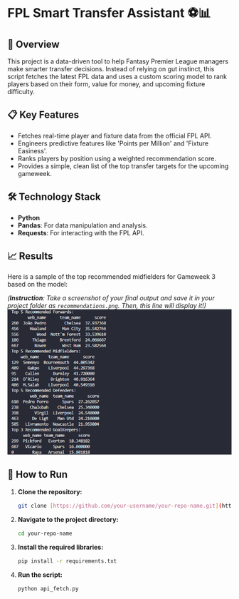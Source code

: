 # FPL Smart Transfer Assistant ⚽️📊

## 🚀 Overview

This project is a data-driven tool to help Fantasy Premier League managers make smarter transfer decisions. Instead of relying on gut instinct, this script fetches the latest FPL data and uses a custom scoring model to rank players based on their form, value for money, and upcoming fixture difficulty.

## 📋 Key Features

- Fetches real-time player and fixture data from the official FPL API.
- Engineers predictive features like 'Points per Million' and 'Fixture Easiness'.
- Ranks players by position using a weighted recommendation score.
- Provides a simple, clean list of the top transfer targets for the upcoming gameweek.

## 🛠️ Technology Stack

- **Python**
- **Pandas**: For data manipulation and analysis.
- **Requests**: For interacting with the FPL API.

## 📈 Results

Here is a sample of the top recommended midfielders for Gameweek 3 based on the model:

*(**Instruction**: Take a screenshot of your final output and save it in your project folder as `recommendations.png`. Then, this line will display it!)*
![Final Recommendations](recommendations.png)


## 🔧 How to Run

1.  **Clone the repository:**
    ```bash
    git clone [https://github.com/your-username/your-repo-name.git](https://github.com/your-username/your-repo-name.git)
    ```
2.  **Navigate to the project directory:**
    ```bash
    cd your-repo-name
    ```
3.  **Install the required libraries:**
    ```bash
    pip install -r requirements.txt
    ```
4.  **Run the script:**
    ```bash
    python api_fetch.py
    ```